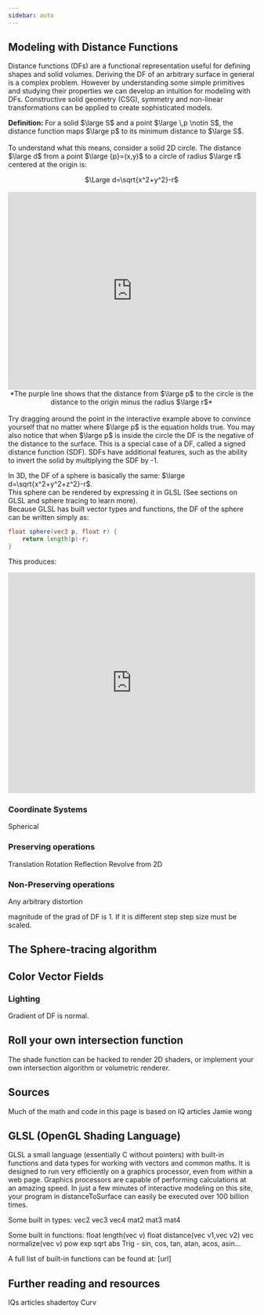 ```yaml
---
sidebar: auto
---
```


## Modeling with Distance Functions

Distance functions (DFs) are a functional representation useful for defining shapes and solid volumes. Deriving the DF of an arbitrary surface in general is a complex problem. However by understanding some simple primitives and studying their properties we can develop an intuition for modeling with DFs. Constructive solid geometry (CSG), symmetry and non-linear transformations can be applied to create sophisticated models.
  
**Definition:** For a solid $\large S$ and a point $\large \,p \notin S$, the distance function maps $\large p$ to its minimum distance to $\large S$.  
<br>
To understand what this means, consider a solid 2D circle. The distance $\large d$ from a point $\large {p}=(x,y)$ to a circle of radius $\large r$ centered at the origin is:
<br>
<center>$\Large d=\sqrt{x^2+y^2}-r$</center>
<br>
<iframe src="https://www.desmos.com/calculator/o2mcl7poux?embed" width="100%" height="400px" style="border: 1px solid #ccc" frameborder=0></iframe>
<center>*The purple line shows that the distance from $\large p$ to the circle is the distance to the origin minus the radius $\large r$*</center>
<br>
Try dragging around the point in the interactive example above to convince yourself that no matter where $\large p$ is the equation holds true.  
You may also notice that when $\large p$ is inside the circle the DF is the negative of the distance to the surface. This is a special case of a DF, called a signed distance function (SDF). SDFs have additional features, such as the ability to invert the solid by multiplying the SDF by -1.  
  
In 3D, the DF of a sphere is basically the same: $\large d=\sqrt{x^2+y^2+z^2}-r$.  
This sphere can be rendered by expressing it in GLSL (See sections on GLSL and sphere tracing to learn more).  
Because GLSL has built vector types and functions, the DF of the sphere can be written simply as:
```glsl
float sphere(vec3 p, float r) {
	return length(p)-r;
}
```  
This produces:  
<iframe width="100%" height="450px" src="https://shaderpark.netlify.com/sculpture/-LM-Nx6cvMmlbdKKiB64?example=true&embed=true&hideeditor=true" frameborder="0" scrolling="no"></iframe>
  


### Coordinate Systems

Spherical

### Preserving operations

Translation
Rotation
Reflection
Revolve from 2D

### Non-Preserving operations

Any arbitrary distortion  
  
magnitude of the grad of DF is 1. If it is different step step size must be scaled.

## The Sphere-tracing algorithm

## Color Vector Fields

### Lighting
Gradient of DF is normal.

## Roll your own intersection function

The shade function can be hacked to render 2D shaders, or implement your own intersection algorithm or volumetric renderer. 

## Sources
Much of the math and code in this page is based on
IQ articles
Jamie wong

## GLSL (OpenGL Shading Language)

GLSL a small language (essentially C without pointers) with built-in functions and data types for working with vectors and common maths. It is designed to run very efficiently on a graphics processor, even from within a web page. Graphics processors are capable of performing calculations at an amazing speed. In just a few minutes of interactive modeling on this site, your program in distanceToSurface can easily be executed over 100 billion times.

Some built in types:
vec2
vec3
vec4
mat2
mat3
mat4

Some built in functions:
float length(vec v)
float distance(vec v1,vec v2)
vec normalize(vec v)
pow
exp
sqrt
abs
Trig - sin, cos, tan, atan, acos, asin...

A full list of built-in functions can be found at: [url]

## Further reading and resources

IQs articles
shadertoy
Curv